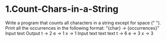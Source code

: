 # 1.Count-Chars-in-a-String
Write a program that counts all characters in a string except for space (" "). 
Print all the occurrences in the following format:
"{char} -> {occurrences}"
Input
text
Output
t -> 2
e -> 1
x -> 1
Input
text text text
t -> 6
e -> 3
x -> 3
